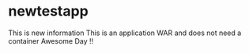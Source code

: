 # newtestapp
This is new information
This is an application WAR and does not need a container
Awesome Day !!
